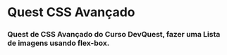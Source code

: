 # Quest CSS Avançado

### Quest de CSS Avançado do Curso DevQuest, fazer uma Lista de imagens usando flex-box.